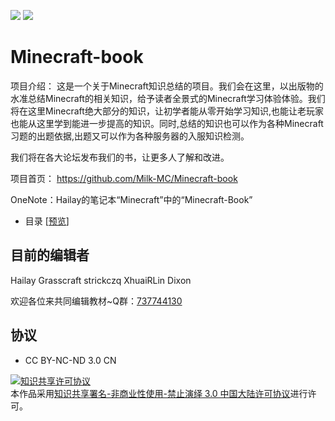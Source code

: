 [![](https://img.shields.io/badge/ver-0.0.0-brightgreen.svg)]() [![](https://img.shields.io/badge/license-CC_BY_NC_ND_3.0_CN-000000.svg)]() 

# Minecraft-book 

项目介绍：
这是一个关于Minecraft知识总结的项目。我们会在这里，以出版物的水准总结Minecraft的相关知识，给予读者全景式的Minecraft学习体验体验。我们将在这里Minecraft绝大部分的知识，让初学者能从零开始学习知识,也能让老玩家也能从这里学到能进一步提高的知识。同时,总结的知识也可以作为各种Minecraft习题的出题依据,出题又可以作为各种服务器的入服知识检测。 

我们将在各大论坛发布我们的书，让更多人了解和改进。

项目首页： <https://github.com/Milk-MC/Minecraft-book>

OneNote：Hailay的笔记本“Minecraft”中的“Minecraft-Book”



* 目录 [[预览](https://github.com/Milk-MC/Minecraft-book/blob/master/目录.md)]




## 目前的编辑者

Hailay Grasscraft strickczq XhuaiRLin Dixon

欢迎各位来共同编辑教材~Q群：[737744130](http://shang.qq.com/wpa/qunwpa?idkey=d36adb27045affe1e7a68bda61f72f46ab8dff6ee6bd5906b61659dc8ab95df9)

## 协议 

* CC BY-NC-ND 3.0 CN

<a rel="license" href="http://creativecommons.org/licenses/by-nc-nd/3.0/cn/"><img alt="知识共享许可协议" style="border-width:0" src="https://i.creativecommons.org/l/by-nc-nd/3.0/cn/88x31.png" /></a><br />本作品采用<a rel="license" href="http://creativecommons.org/licenses/by-nc-nd/3.0/cn/">知识共享署名-非商业性使用-禁止演绎 3.0 中国大陆许可协议</a>进行许可。
